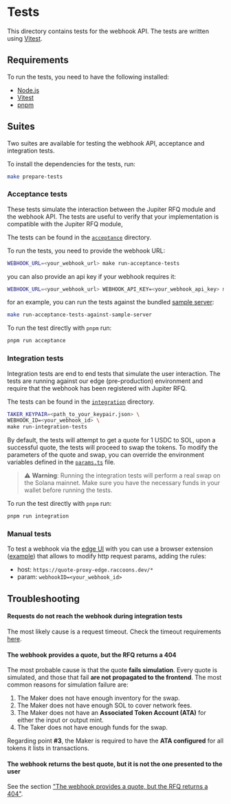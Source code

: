 # Tests

This directory contains tests for the webhook API. The tests are written using [Vitest](https://vitest.dev).


## Requirements

To run the tests, you need to have the following installed:

- [Node.js](https://nodejs.org/en/download/)
- [Vitest](https://vitest.dev)
- [pnpm](https://pnpm.io)


## Suites

Two suites are available for testing the webhook API, acceptance and integration tests.

To install the dependencies for the tests, run:

```bash
make prepare-tests
```

### Acceptance tests

These tests simulate the interaction between the Jupiter RFQ module and the webhook API. The tests are useful to verify that your implementation is compatible with the Jupiter RFQ module,

The tests can be found in the [`acceptance`](./tests/suites/acceptance/) directory.

To run the tests, you need to provide the webhook URL:

```bash
WEBHOOK_URL=<your_webhook_url> make run-acceptance-tests
```

you can also provide an api key if your webhook requires it:

```bash
WEBHOOK_URL=<your_webhook_url> WEBHOOK_API_KEY=<your_webhook_api_key> make run-acceptance-tests
```

for an example, you can run the tests against the bundled [sample server](../server-example/):

```bash
make run-acceptance-tests-against-sample-server
```

To run the test directly with `pnpm` run:

```sh
pnpm run acceptance
```

### Integration tests

Integration tests are end to end tests that simulate the user interaction. The tests are running against our edge (pre-production) environment and require that the webhook has been registered with Jupiter RFQ.

The tests can be found in the [`integration`](./tests/suites/integration/) directory.

```sh
TAKER_KEYPAIR=<path_to_your_keypair.json> \
WEBHOOK_ID=<your_webhook_id> \
make run-integration-tests
```

By default, the tests will attempt to get a quote for 1 USDC to SOL, upon a successful quote, the tests will proceed to swap the tokens. To modify the parameters of the quote and swap, you can override the environment variables defined in the [`params.ts`](./params.ts) file.

> :warning: **Warning**: Running the integration tests will perform a real swap on the Solana mainnet. Make sure you have the necessary funds in your wallet before running the tests.


To run the test directly with `pnpm` run:

```sh
pnpm run integration
```


### Manual tests

To test a webhook via the [edge UI](https://edge.jup.ag) with you can use a browser extension ([example](https://chromewebstore.google.com/search/Inssman)) that allows to modify http request params, adding the rules:

- host: `https://quote-proxy-edge.raccoons.dev/*`
- param: `webhookID=<your_webhook_id>`



## Troubleshooting

#### Requests do not reach the webhook during integration tests
The most likely cause is a request timeout. Check the timeout requirements [here](../README.md#timeouts).  

#### The webhook provides a quote, but the RFQ returns a 404
The most probable cause is that the quote **fails simulation**. Every quote is simulated, and those that fail **are not propagated to the frontend**. The most common reasons for simulation failure are:  

1. The Maker does not have enough inventory for the swap.  
2. The Maker does not have enough SOL to cover network fees.  
3. The Maker does not have an **Associated Token Account (ATA)** for either the input or output mint.  
4. The Taker does not have enough funds for the swap.  

Regarding point **#3**, the Maker is required to have the **ATA configured** for all tokens it lists in transactions.  

#### The webhook returns the best quote, but it is not the one presented to the user
See the section ["The webhook provides a quote, but the RFQ returns a 404"](#the-webhook-provides-a-quote-but-the-rfq-returns-404).  
 
 


